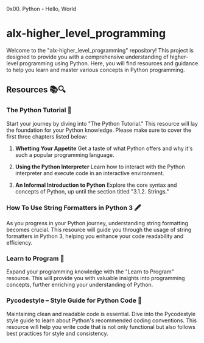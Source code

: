 0x00. Python - Hello, World
# alx-higher_level_programming

Welcome to the "alx-higher_level_programming" repository! This project is designed to provide you with a comprehensive understanding of higher-level programming using Python. Here, you will find resources and guidance to help you learn and master various concepts in Python programming.

## Resources 📚🔍

### The Python Tutorial 🐍
Start your journey by diving into "The Python Tutorial." This resource will lay the foundation for your Python knowledge. Please make sure to cover the first three chapters listed below:

1. **Whetting Your Appetite**
   Get a taste of what Python offers and why it's such a popular programming language.

2. **Using the Python Interpreter**
   Learn how to interact with the Python interpreter and execute code in an interactive environment.

3. **An Informal Introduction to Python**
   Explore the core syntax and concepts of Python, up until the section titled "3.1.2. Strings."

### How To Use String Formatters in Python 3 🖋️
As you progress in your Python journey, understanding string formatting becomes crucial. This resource will guide you through the usage of string formatters in Python 3, helping you enhance your code readability and efficiency.

### Learn to Program 📖
Expand your programming knowledge with the "Learn to Program" resource. This will provide you with valuable insights into programming concepts, further enriching your understanding of Python.

### Pycodestyle – Style Guide for Python Code 🎨
Maintaining clean and readable code is essential. Dive into the Pycodestyle style guide to learn about Python's recommended coding conventions. This resource will help you write code that is not only functional but also follows best practices for style and consistency.

